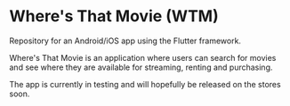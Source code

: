 # Where's That Movie (WTM)
Repository for an Android/iOS app using the Flutter framework.

Where's That Movie is an application where users can search for movies and see where they are available for streaming, renting and purchasing.

The app is currently in testing and will hopefully be released on the stores soon.



